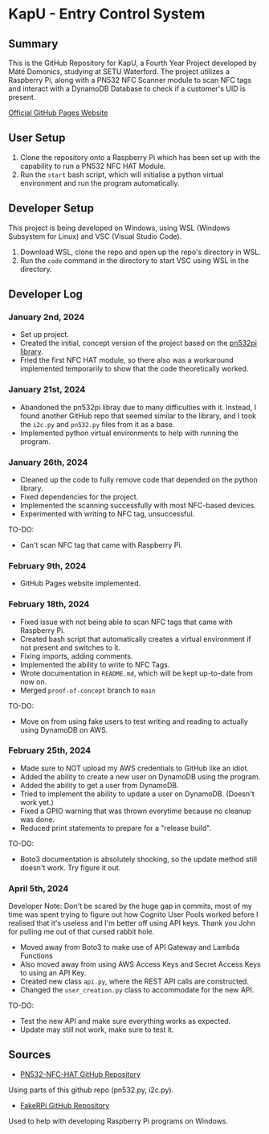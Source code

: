 # KapU - Entry Control System

## Summary

This is the GitHub Repository for KapU, a Fourth Year Project developed by Máté Domonics, studying at SETU Waterford.
The project utilizes a Raspberry Pi, along with a PN532 NFC Scanner module to scan NFC tags and interact with a DynamoDB Database to check if a customer's UID is present.

[Official GitHub Pages Website](https://matedomonics.github.io/entry-control-system/)

## User Setup

1. Clone the repository onto a Raspberry Pi which has been set up with the capability to run a PN532 NFC HAT Module.
2. Run the `start` bash script, which will initialise a python virtual environment and run the program automatically.

## Developer Setup

This project is being developed on Windows, using WSL (Windows Subsystem for Linux) and VSC (Visual Studio Code).

1. Download WSL, clone the repo and open up the repo's directory in WSL.
2. Run the `code` command in the directory to start VSC using WSL in the directory.

## Developer Log

### January 2nd, 2024

- Set up project.
- Created the initial, concept version of the project based on the [pn532pi library](https://pypi.org/project/pn532pi/).
- Fried the first NFC HAT module, so there also was a workaround implemented temporarily to show that the code theoretically worked.

### January 21st, 2024

- Abandoned the pn532pi libray due to many difficulties with it. Instead, I found another GitHub repo that seemed similar to the library, and I took the `i2c.py` and `pn532.py` files from it as a base.
- Implemented python virtual environments to help with running the program.

### January 26th, 2024

- Cleaned up the code to fully remove code that depended on the python library.
- Fixed dependencies for the project.
- Implemented the scanning successfully with most NFC-based devices.
- Experimented with writing to NFC tag, unsuccessful.

TO-DO:

- Can't scan NFC tag that came with Raspberry Pi.

### February 9th, 2024

- GitHub Pages website implemented.

### February 18th, 2024

- Fixed issue with not being able to scan NFC tags that came with Raspberry Pi.
- Created bash script that automatically creates a virtual environment if not present and switches to it.
- Fixing imports, adding comments.
- Implemented the ability to write to NFC Tags.
- Wrote documentation in `README.md`, which will be kept up-to-date from now on.
- Merged `proof-of-concept` branch to `main`

TO-DO:

- Move on from using fake users to test writing and reading to actually using DynamoDB on AWS.

### February 25th, 2024

- Made sure to NOT upload my AWS credentials to GitHub like an idiot.
- Added the ability to create a new user on DynamoDB using the program.
- Added the ability to get a user from DynamoDB.
- Tried to implement the ability to update a user on DynamoDB. (Doesn't work yet.)
- Fixed a GPIO warning that was thrown everytime because no cleanup was done.
- Reduced print statements to prepare for a "release build".

TO-DO:

- Boto3 documentation is absolutely shocking, so the update method still doesn't work. Try figure it out.

### April 5th, 2024

Developer Note: Don't be scared by the huge gap in commits, most of my time was spent trying to figure out how Cognito User Pools worked before I realised that it's useless and I'm better off using API keys. Thank you John for pulling me out of that cursed rabbit hole.

- Moved away from Boto3 to make use of API Gateway and Lambda Functions
- Also moved away from using AWS Access Keys and Secret Access Keys to using an API Key.
- Created new class ```api.py```, where the REST API calls are constructed.
- Changed the ```user_creation.py``` class to accommodate for the new API.

TO-DO:

- Test the new API and make sure everything works as expected.
- Update may still not work, make sure to test it.

## Sources

- [PN532-NFC-HAT GitHub Repository](https://github.com/soonuse/pn532-nfc-hat)

Using parts of this github repo (pn532.py, i2c.py).

- [FakeRPi GitHub Repository](https://github.com/sn4k3/FakeRPi)

Used to help with developing Raspberry Pi programs on Windows.
